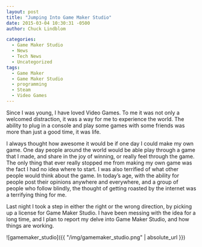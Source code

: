 ```yaml
---
layout: post
title: "Jumping Into Game Maker Studio"
date: 2015-03-04 10:30:31 -0500
author: Chuck Lindblom

categories:
  - Game Maker Studio
  - News
  - Tech News
  - Uncategorized
tags:
  - Game Maker
  - Game Maker Studio
  - programming
  - Steam
  - Video Games
---
```


Since I was young, I have loved Video Games. To me it was not only a welcomed distraction, it was a way for me to experience the world. The ability to plug in a console and play some games with some friends was more than just a good time, it was life.

I always thought how awesome it would be if one day I could make my own game. One day people around the world would be able play through a game that I made, and share in the joy of winning, or really feel through the game. The only thing that ever really stopped me from making my own game was the fact I had no idea where to start. I was also terrified of what other people would think about the game. In today&#8217;s age, with the ability for people post their opinions anywhere and everywhere, and a group of people who follow blindly, the thought of getting roasted by the internet was a terrifying thing for me.

Last night I took a step in either the right or the wrong direction, by picking up a license for Game Maker Studio. I have been messing with the idea for a long time, and I plan to report my delve into Game Maker Studio, and how things are working.

![gamemaker_studio]({{ "/img/gamemaker_studio.png" | absolute_url }})